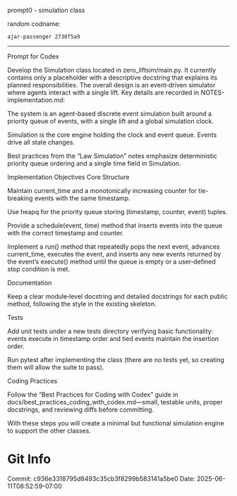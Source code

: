 prompt0 - simulation class 

random codname: 

```copy
ajar-passenger 2738f5a9
```

*** 

Prompt for Codex

Develop the Simulation class located in zero_liftsim/main.py. It currently contains only a placeholder with a descriptive docstring that explains its planned responsibilities. The overall design is an event‑driven simulator where agents interact with a single lift. Key details are recorded in NOTES-implementation.md:

The system is an agent-based discrete event simulation built around a priority queue of events, with a single lift and a global simulation clock.

Simulation is the core engine holding the clock and event queue. Events drive all state changes.

Best practices from the “Law Simulation” notes emphasize deterministic priority queue ordering and a single time field in Simulation.

Implementation Objectives
Core Structure

Maintain current_time and a monotonically increasing counter for tie-breaking events with the same timestamp.

Use heapq for the priority queue storing (timestamp, counter, event) tuples.

Provide a schedule(event, time) method that inserts events into the queue with the correct timestamp and counter.

Implement a run() method that repeatedly pops the next event, advances current_time, executes the event, and inserts any new events returned by the event’s execute() method until the queue is empty or a user‑defined stop condition is met.

Documentation

Keep a clear module‑level docstring and detailed docstrings for each public method, following the style in the existing skeleton.

Tests

Add unit tests under a new tests directory verifying basic functionality: events execute in timestamp order and tied events maintain the insertion order.

Run pytest after implementing the class (there are no tests yet, so creating them will allow the suite to pass).

Coding Practices

Follow the “Best Practices for Coding with Codex” guide in docs/best_practices_coding_with_codex.md—small, testable units, proper docstrings, and reviewing diffs before committing.

With these steps you will create a minimal but functional simulation engine to support the other classes.
# Git Info
Commit: c936e3318795d8493c35cb3f8299b583141a5be0
Date: 2025-06-11T08:52:59-07:00
